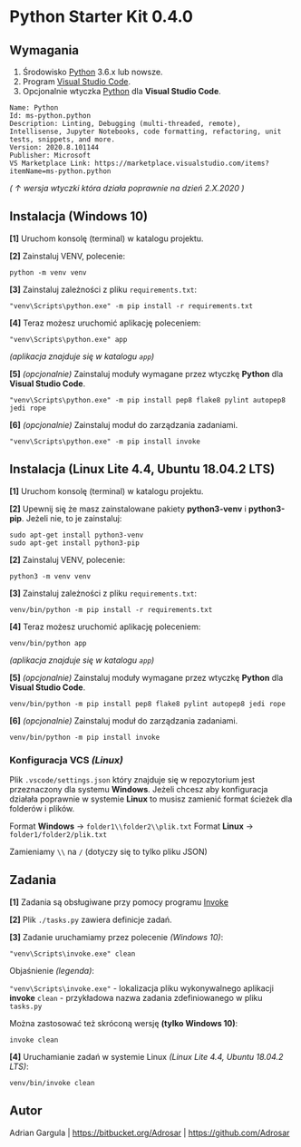 
# Python Starter Kit 0.4.0

## Wymagania

 1. Środowisko [Python](https://www.python.org) 3.6.x lub nowsze.
 2. Program [Visual Studio Code](https://code.visualstudio.com).
 3. Opcjonalnie wtyczka [Python](https://github.com/Microsoft/vscode-python) dla **Visual Studio Code**.

```
Name: Python
Id: ms-python.python
Description: Linting, Debugging (multi-threaded, remote), Intellisense, Jupyter Notebooks, code formatting, refactoring, unit tests, snippets, and more.
Version: 2020.8.101144
Publisher: Microsoft
VS Marketplace Link: https://marketplace.visualstudio.com/items?itemName=ms-python.python
```
_( ↑ wersja wtyczki która działa poprawnie na dzień 2.X.2020 )_



## Instalacja (Windows 10)

**[1]** Uruchom konsolę (terminal) w katalogu projektu.

**[2]** Zainstaluj VENV, polecenie:

```
python -m venv venv
```

**[3]** Zainstaluj zależności z pliku `requirements.txt`:

```
"venv\Scripts\python.exe" -m pip install -r requirements.txt
```

**[4]** Teraz możesz uruchomić aplikację poleceniem:

```
"venv\Scripts\python.exe" app
```
_(aplikacja znajduje się w katalogu `app`)_

**[5]** _(opcjonalnie)_ Zainstaluj moduły wymagane przez wtyczkę **Python** dla **Visual Studio Code**.

```
"venv\Scripts\python.exe" -m pip install pep8 flake8 pylint autopep8 jedi rope
```

**[6]** _(opcjonalnie)_ Zainstaluj moduł do zarządzania zadaniami.

```
"venv\Scripts\python.exe" -m pip install invoke
```



## Instalacja (Linux Lite 4.4, Ubuntu 18.04.2 LTS)

**[1]** Uruchom konsolę (terminal) w katalogu projektu.

**[2]** Upewnij się że masz zainstalowane pakiety **python3-venv** i **python3-pip**. Jeżeli nie, to je zainstaluj:

```
sudo apt-get install python3-venv
sudo apt-get install python3-pip
```

**[2]** Zainstaluj VENV, polecenie:

```
python3 -m venv venv
```

**[3]** Zainstaluj zależności z pliku `requirements.txt`:

```
venv/bin/python -m pip install -r requirements.txt
```

**[4]** Teraz możesz uruchomić aplikację poleceniem:

```
venv/bin/python app
```
_(aplikacja znajduje się w katalogu `app`)_

**[5]** _(opcjonalnie)_ Zainstaluj moduły wymagane przez wtyczkę **Python** dla **Visual Studio Code**.

```
venv/bin/python -m pip install pep8 flake8 pylint autopep8 jedi rope
```

**[6]** _(opcjonalnie)_ Zainstaluj moduł do zarządzania zadaniami.

```
venv/bin/python -m pip install invoke
```



### Konfiguracja VCS _(Linux)_

Plik `.vscode/settings.json` który znajduje się w repozytorium jest przeznaczony dla systemu **Windows**. Jeżeli chcesz aby konfiguracja działała poprawnie w systemie **Linux** to musisz zamienić format ścieżek dla folderów i plików.

Format **Windows** → `folder1\\folder2\\plik.txt`
Format **Linux**  → `folder1/folder2/plik.txt`

Zamieniamy `\\` na `/` (dotyczy się to tylko pliku JSON)



## Zadania

**[1]** Zadania są obsługiwane przy pomocy programu [Invoke](http://www.pyinvoke.org)

**[2]** Plik `./tasks.py` zawiera definicje zadań.

**[3]** Zadanie uruchamiamy przez polecenie _(Windows 10)_:

```
"venv\Scripts\invoke.exe" clean
```

Objaśnienie _(legenda)_:

`"venv\Scripts\invoke.exe"` - lokalizacja pliku wykonywalnego aplikacji **invoke**
`clean` - przykładowa nazwa zadania zdefiniowanego w pliku `tasks.py`

Można zastosować też skróconą wersję **(tylko Windows 10)**:

```
invoke clean
```

**[4]** Uruchamianie zadań w systemie Linux _(Linux Lite 4.4, Ubuntu 18.04.2 LTS)_:

```
venv/bin/invoke clean
```



## Autor
Adrian Gargula | https://bitbucket.org/Adrosar | https://github.com/Adrosar